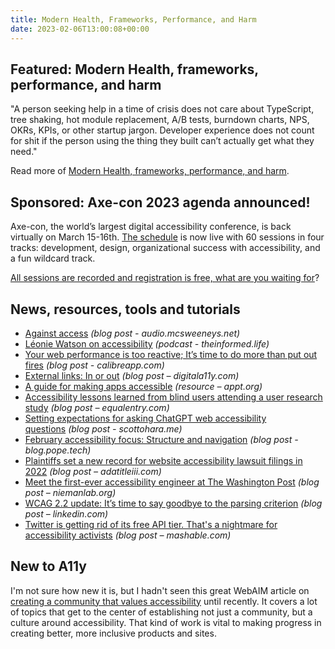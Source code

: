 ```yaml
---
title: Modern Health, Frameworks, Performance, and Harm
date: 2023-02-06T13:00:08+00:00
---
```


## Featured: Modern Health, frameworks, performance, and harm

"A person seeking help in a time of crisis does not care about TypeScript, tree shaking, hot module replacement, A/B tests, burndown charts, NPS, OKRs, KPIs, or other startup jargon. Developer experience does not count for shit if the person using the thing they built can’t actually get what they need."

Read more of [Modern Health, frameworks, performance, and harm](https://ericwbailey.website/published/modern-health-frameworks-performance-and-harm/).

## Sponsored: Axe-con 2023 agenda announced!

Axe-con, the world’s largest digital accessibility conference, is back virtually on March 15-16th. [The schedule](https://www.deque.com/axe-con/schedule/) is now live with 60 sessions in four tracks: development, design, organizational success with accessibility, and a fun wildcard track.

[All sessions are recorded and registration is free, what are you waiting for](https://hubs.li/Q01yHvyF0)?

## News, resources, tools and tutorials

- [Against access](https://audio.mcsweeneys.net/transcripts/against_access.html) *(blog post - audio.mcsweeneys.net)*
- [Léonie Watson on accessibility](https://theinformed.life/2023/01/29/episode-106-leonie-watson-on-accessibility/) *(podcast - theinformed.life)*
- [Your web performance is too reactive; It’s time to do more than put out fires](https://calibreapp.com/blog/proactive-performance) *(blog post - calibreapp.com)*
- [External links: In or out](https://www.digitala11y.com/external-links-in-or-out/) *(blog post – digitala11y.com)*
- [A guide for making apps accessible](https://appt.org/en) *(resource – appt.org)*
- [Accessibility lessons learned from blind users attending a user research study](https://equalentry.com/accessibility-lessons-from-blind-users/) *(blog post – equalentry.com)*
- [Setting expectations for asking ChatGPT web accessibility questions](https://www.scottohara.me//blog/2023/01/31/ai-a11y-maybe-no.html) *(blog post - scottohara.me)*
- [February accessibility focus: Structure and navigation](https://blog.pope.tech/2023/02/01/february-accessibility-focus-navigation-and-structure/) *(blog post - blog.pope.tech)*
- [Plaintiffs set a new record for website accessibility lawsuit filings in 2022](https://www.adatitleiii.com/2023/01/plaintiffs-set-a-new-record-for-website-accessibility-lawsuit-filings-in-2022/) *(blog post – adatitleiii.com)*
- [Meet the first-ever accessibility engineer at The Washington Post](https://www.niemanlab.org/2023/02/meet-the-first-ever-accessibility-engineer-at-the-washington-post/) *(blog post – niemanlab.org)*
- [WCAG 2.2 update: It’s time to say goodbye to the parsing criterion](https://www.linkedin.com/pulse/wcag-22-update-its-time-say-goodbye-parsing-criterion-avila-cpwa/) *(blog post – linkedin.com)*
- [Twitter is getting rid of its free API tier. That's a nightmare for accessibility activists](https://mashable.com/article/twitter-api-accessibility-bots) *(blog post – mashable.com)*

## New to A11y

I'm not sure how new it is, but I hadn't seen this great WebAIM article on [creating a community that values accessibility](https://webaim.org/articles/communities/creating) until recently. It covers a lot of topics that get to the center of establishing not just a community, but a culture around accessibility. That kind of work is vital to making progress in creating better, more inclusive products and sites.
